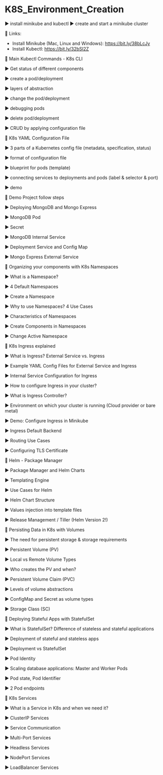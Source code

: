 # K8S_Environment_Creation

►   install minikube and kubectl
►  create and start a minikube cluster


🔗 Links:
- Install Minikube (Mac, Linux and Windows): https://bit.ly/38bLcJy 
- Install Kubectl: https://bit.ly/32bSI2Z



🚀 Main Kubectl Commands - K8s CLI

►  Get status of different components

►  create a pod/deployment

►  layers of abstraction

►  change the pod/deployment

►  debugging pods

►  delete pod/deployment

►  CRUD by applying configuration file



🚀 K8s YAML Configuration File

►  3 parts of a Kubernetes config file (metadata, specification, status)

►  format of configuration file

►  blueprint for pods (template)

►  connecting services to deployments and pods (label & selector & port)

►  demo



🚀 Demo Project follow steps

►  Deploying MongoDB and Mongo Express

►  MongoDB Pod

►  Secret

►  MongoDB Internal Service

►  Deployment Service and Config Map

►  Mongo Express External Service



🚀 Organizing your components with K8s Namespaces

►  What is a Namespace?

►  4 Default Namespaces

►  Create a Namespace

►  Why to use Namespaces? 4 Use Cases

►  Characteristics of Namespaces

►  Create Components in Namespaces

►  Change Active Namespace



🚀 K8s Ingress explained

►  What is Ingress? External Service vs. Ingress

►  Example YAML Config Files for External Service and Ingress

►  Internal Service Configuration for Ingress

►  How to configure Ingress in your cluster?

►  What is Ingress Controller?

►  Environment on which your cluster is running (Cloud provider or bare metal)

►  Demo: Configure Ingress in Minikube

►  Ingress Default Backend

►  Routing Use Cases

►  Configuring TLS Certificate



🚀 Helm - Package Manager

►  Package Manager and Helm Charts

►  Templating Engine

►  Use Cases for Helm

►  Helm Chart Structure

►  Values injection into template files

►  Release Management / Tiller (Helm Version 2!)



🚀 Persisting Data in K8s with Volumes

►  The need for persistent storage & storage requirements

►  Persistent Volume (PV)

►  Local vs Remote Volume Types

►  Who creates the PV and when?

►  Persistent Volume Claim (PVC)

►  Levels of volume abstractions

►  ConfigMap and Secret as volume types

►  Storage Class (SC)



🚀 Deploying Stateful Apps with StatefulSet

►  What is StatefulSet? Difference of stateless and stateful applications

►  Deployment of stateful and stateless apps

►  Deployment vs StatefulSet

►  Pod Identity

►  Scaling database applications: Master and Worker Pods

►  Pod state, Pod Identifier

►  2 Pod endpoints



🚀 K8s Services

►   What is a Service in K8s and when we need it?

►  ClusterIP Services

►  Service Communication

►  Multi-Port Services

►  Headless Services

►  NodePort Services

►  LoadBalancer Services
